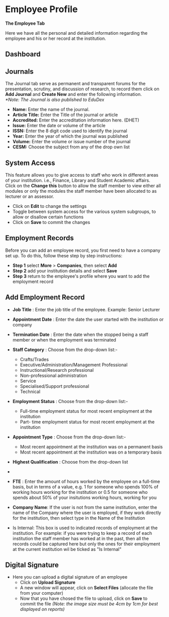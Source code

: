 # **Employee Profile**



**The Employee Tab**

Here we have all the personal and detailed information regarding the employee and his or her record at the institution.

## **Dashboard**



## **Journals**

The Journal tab serve as permanent and transparent forums for the presentation, scrutiny, and discussion of research, to record them click on **Add Journal** and **Create New** and enter the following information.  
_*Note: The Journal is also published to EduDex_

- **Name:**  Enter the name of the journal. 
- **Article Title:**  Enter the Title of the journal or article
- **Accredited:**  Enter the accreditation information here.  (DHET)
- **Issue:** Enter the date or volume of the article
- **ISSN:** Enter the 8 digit code used to identify the journal
- **Year:**  Enter the year of which the journal was published
- **Volume:**  Enter the volume or issue number of the journal
- **CESM:** Choose the subject from any of the drop own list
    

## **System Access**

This feature allows you to give access to staff who work in different areas of your institution. i.e., Finance, Library and Student Academic affairs.  
Click on the **Change this** button to allow the staff member to view either all modules or only the modules the staff member have been allocated to as lecturer or an assessor.
- Click on **Edit** to change the settings
- Toggle between system access for the various system subgroups, to allow or disallow certain functions
- Click on **Save** to commit the changes
    

## **Employment Records**

Before you can add an employee record, you first need to have a company set up.  To do this, follow these step by step instructions: 
 - **Step 1** select **More** > **Companies**, then select **Add**
 - **Step 2** add your institution details and select **Save**
 - **Step 3** return to the employee's profile where you want to add the employment record

## Add Employment Record

 - **Job Title** : Enter the job title of the employee.  Example: Senior Lecturer
 
- **Appointment Date** : Enter the date the user started with the institution or company

- **Termination Date** : Enter the date when the stopped being a staff member or when the employment was terminated

- **Staff Category** : Choose from the drop-down list:-  
	- Crafts/Trades
	- Executive/Administration/Management Professional
	- Instructional/Research professional
	- Non-professional administration
	- Service
	- Specialised/Support professional
	- Technical

- **Employment Status** : Choose from the drop-down list:-  
	- Full-time employment status for most recent employment at the institution
	 - Part- time employment status for most recent employment at the institution

- **Appointment Type** : Choose from the drop-down list:- 
	- Most recent appointment at the institution was on a permanent basis
	- Most recent appointment at the institution was on a temporary basis
	
- **Highest Qualification** : Choose from the drop-down list
-
- **FTE** :  Enter the amount of hours worked by the employee on a full-time basis, but in terms of a value, e.g. 1 for someone who spends 100% of working hours working for the institution or 0.5 for someone who spends about 50% of your insitutions working hours, working for you

- **Company Name**: If the user is not from the same institution, enter the name of the Company where the user is employed, if they work directly for the institution, then select type in the Name of the Institution

- Is Internal: This box is used to indicated records of employment at the institution.  For example: if you were trying to keep a record of each institution the staff member has worked at in the past, then all the records could be captured here but only the ones for their employment at the current institution wil be ticked as "Is Internal"
    

## **Digital Signature**

  - Here you can upload a digital signature of an employee
     - Click on **Upload Signature**
     - A new window will appear, click on **Select Files** (allocate the file from your computer)
     - Now that you have chosed the file to upload, click on **Save** to commit the file
   _(Note: the image size must be 4cm by 1cm for best displayed on reports)_
<!--stackedit_data:
eyJoaXN0b3J5IjpbLTE2ODk0MTg3ODAsLTEwNjU2MTU2MjIsLT
czNzY1NDE0MSwxNTYzNTIyMDA0XX0=
-->